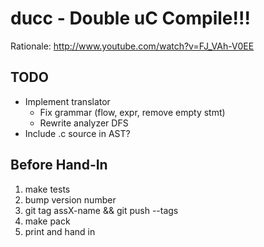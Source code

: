 # ducc - Double uC Compile!!!

Rationale: <http://www.youtube.com/watch?v=FJ_VAh-V0EE>

## TODO

 * Implement translator
     * Fix grammar (flow, expr, remove empty stmt)
     * Rewrite analyzer DFS
 * Include .c source in AST?

## Before Hand-In

 1. make tests
 2. bump version number
 3. git tag assX-name && git push --tags
 4. make pack
 5. print and hand in
